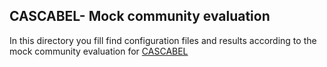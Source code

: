 ## CASCABEL- Mock community evaluation
In this directory you fill find configuration files and results according to the mock community evaluation for [CASCABEL](https://github.com/AlejandroAb/CASCABEL)
